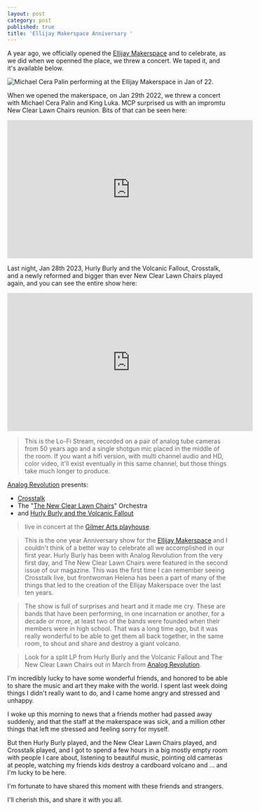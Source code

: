 ```yaml
---
layout: post
category: post
published: true
title: 'Ellijay Makerspace Anniversary '
---
```

A year ago, we officially opened the [Ellijay Makerspace](https://ellijaymakerspace.org) and to celebrate, as we did when we openned the place, we threw a concert. We taped it, and it's available below. 

![Michael Cera Palin performing at the Ellijay Makerspace in Jan of 22.]({{site.baseurl}}/images/Concert.jpg)

When we opened the makerspace, on Jan 29th 2022, we threw a concert with Michael Cera Palin and King Luka. MCP surprised us with an impromtu New Clear Lawn Chairs reunion. Bits of that can be seen here: 

<iframe title="Ellijay Makerspace Grand Opening - New Clear Lawn Chairs Reuinion" src="https://video.ellijaymakerspace.org/videos/embed/dcebbab6-6412-4ba4-b5ca-1b94f34834a4" allowfullscreen="" sandbox="allow-same-origin allow-scripts allow-popups" width="560" height="315" frameborder="0"></iframe>

Last night, Jan 28th 2023, Hurly Burly and the Volcanic Fallout, Crosstalk, and a newly reformed and bigger than ever New Clear Lawn Chairs played again, and you can see the entire show here: 

<iframe title="Put on a Show (or else) - Lofi Edition - January '23 - 2023-28-01" src="https://vod.newellijay.tv/videos/embed/51aa6daa-b8fa-4269-9052-389ffa97db78" allowfullscreen="" sandbox="allow-same-origin allow-scripts allow-popups" width="560" height="315" frameborder="0"></iframe>

> This is the Lo-Fi Stream, recorded on a pair of analog tube cameras from 50 years ago and a single shotgun mic placed in the middle of the room. If you want a hifi version, with multi channel audio and HD, color video, it'll exist eventually in this same channel, but those things take much longer to produce. 

[Analog Revolution](https://analogrevolution.bandcamp.com) presents:
-  [Crosstalk](https://crosstalk1.bandcamp.com) 
- The "[The New Clear Lawn Chairs](https://thenewclearlawnchairs.bandcamp.com/)" Orchestra 
- and [Hurly Burly and the Volcanic Fallout](https://hurlyburlyandthevolcanicfallout.bandcamp.com/) 

> live in concert at the [Gilmer Arts playhouse](https://gilmerarts.com/).

> This is the one year Anniversary show for the [Ellijay Makerspace](https://ellijaymakerspace.org) and I couldn't think of a better way to celebrate all we accomplished in our first year. Hurly Burly has been with Analog Revolution from the very first day, and The New Clear Lawn Chairs were featured in the second issue of our magazine. This was the first time I can remember seeing Crosstalk live, but frontwoman Helena has been a part of many of the things that led to the creation of the Ellijay Makerspace over the last ten years.

> The show is full of surprises and heart and it made me cry. These are bands that have been performing, in one incarnation or another, for a decade or more, at least two of the bands were founded when their members were in high school. That was a long time ago, but it was really wonderful to be able to get them all back together, in the same room, to shout and share and destroy a giant volcano.

> Look for a split LP from Hurly Burly and the Volcanic Fallout and The New Clear Lawn Chairs out in March from [Analog Revolution](https://analogrevolution.com).

I'm incredibly lucky to have some wonderful friends, and honored to be able to share the music and art they make with the world. I spent last week doing things I didn't really want to do, and I came home angry and stressed and unhappy. 

I woke up this morning to news that a friends mother had passed away suddenly, and that the staff at the makerspace was sick, and a million other things that left me stressed and feeling sorry for myself. 

But then Hurly Burly played, and the New Clear Lawn Chairs played, and Crosstalk played, and I got to spend a few hours in a big mostly empty room with people I care about, listening to beautiful music, pointing old cameras at people, watching my friends kids destroy a cardboard volcano and ... and I'm lucky to be here. 

I'm fortunate to have shared this moment with these friends and strangers.

I'll cherish this, and share it with you all.
